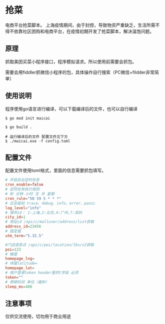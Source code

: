 # 抢菜
电商平台抢菜脚本。
上海疫情期间，由于封控，导致物资严重缺乏，生活所需不得不依靠社区团购和电商平台，在疫情初期开发了抢菜脚本，解决温饱问题。

## 原理
抓取美团买菜小程序接口，程序模拟请求。所以使用前需要会抓包。

需要会用fiddler抓微信小程序的包，具体操作自行搜索（PC微信+fildder非常简单）

## 使用说明
程序使用go语言进行编译，可以下载编译后的文件，也可以自行编译
```
$ go mod init maicai
 
$ go build .

# 运行编译后的文件 配置文件见下方
$ ./maicai.exe -f config.toml
```

## 配置文件

配置文件使用toml格式，里面的信息需要抓包填写。

```toml
# 开启后台定时任务
cron_enable=false
# 定时任务执行规则
# 秒 分钟 小时 天 月 星期
cron_rule="50 59 5 * * *"
# 日志级别 trace、debug、info、error、panic
log_level="info"
# 城市id： 1:上海,2:北京,4:广州,7:深圳
city_id=1
# 地址id /api/c/malluser/address/list获取
address_id=23456
# 固定值
utm_term="5.32.5"

#门店信息点 /api/c/poi/location/lbs/v2获取
poi=123
# 精度 
homepage_lng=
# 纬度latitude=
homepage_lat=
# 用户登录token header里的t字段 必须
token=""
# 停顿时间 单位（毫秒）
sleep_ms=400
```

## 注意事项
仅供交流使用，切勿用于商业用途
